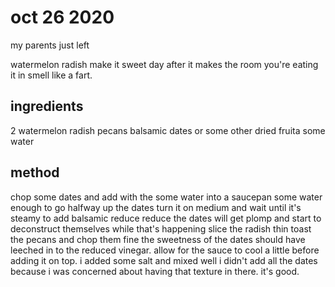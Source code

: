 # oct 26 2020

my parents just left

watermelon radish make it sweet
day after it makes the room you're eating it in smell like a fart.

## ingredients
2 watermelon radish
pecans
balsamic
dates or some other dried fruita
some water

## method
chop some dates and add with the some water into a saucepan
some water enough to go halfway up the dates
turn it on medium and wait until it's steamy to add balsamic
reduce reduce the dates will get plomp and start to deconstruct themselves
while that's happening slice the radish thin
toast the pecans and chop them fine
the sweetness of the dates should have leeched in to the reduced vinegar. allow for the sauce to cool a little before adding it on top. i added some salt and mixed well
i didn't add all the dates because i was concerned about having that texture in there.
it's good.